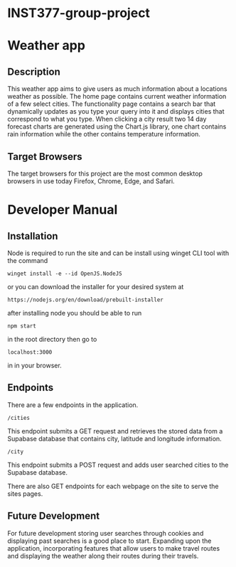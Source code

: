 # INST377-group-project

# Weather app

## Description

This weather app aims to give users as much information about a locations weather as possible. The home page contains current weather information of a few select cities. The functionality page contains a search bar that dynamically updates as you type your query into it and displays cities that correspond to what you type. When clicking a city result two 14 day forecast charts are generated using the Chart.js library, one chart contains rain information while the other contains temperature information.  

## Target Browsers

The target browsers for this project are the most common desktop browsers in use today Firefox, Chrome, Edge, and Safari.

# Developer Manual

## Installation

Node is required to run the site and can be install using winget CLI tool with the command 

``` 
winget install -e --id OpenJS.NodeJS
```

or you can download the installer for your desired system at 
```
https://nodejs.org/en/download/prebuilt-installer
```

after installing node you should be able to run

```
npm start
```
in the root directory then go to 

```
localhost:3000
```
in in your browser.

## Endpoints

There are a few endpoints in the application. 

```
/cities
```
This endpoint submits a GET request and retrieves the stored data from a Supabase database that contains city, latitude and longitude information.

```
/city
```
This endpoint submits a POST request and adds user searched cities to the Supabase database.

There are also GET endpoints for each webpage on the site to serve the sites pages.

## Future Development

For future development storing user searches through cookies and displaying past searches is a good place to start.
Expanding upon the application, incorporating features that allow users to make travel routes and displaying the weather along their routes during their travels.